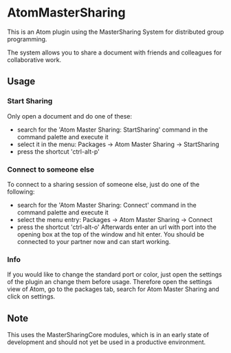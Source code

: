 # AtomMasterSharing

This is an Atom plugin using the MasterSharing System for distributed group programming.

The system allows you to share a document with friends and colleagues for collaborative work.

## Usage

### Start Sharing
Only open a document and do one of these:
- search for the 'Atom Master Sharing: StartSharing' command in the command palette and execute it
- select it in the menu: Packages -> Atom Master Sharing -> StartSharing
- press the shortcut 'ctrl-alt-p'


### Connect to someone else
To connect to a sharing session of someone else, just do one of the following:
- search for the 'Atom Master Sharing: Connect' command in the command palette and execute it
- select the menu entry: Packages -> Atom Master Sharing -> Connect
- press the shortcut 'ctrl-alt-o'
Afterwards enter an url with port into the opening box at the top of the window and hit enter.
You should be connected to your partner now and can start working.


### Info
If you would like to change the standard port or color, just open the settings of the plugin an change them before usage.
Therefore open the settings view of Atom, go to the packages tab, search for Atom Master Sharing and click on settings.




## Note
This uses the MasterSharingCore modules, which is in an early state of development and should not yet be used in a productive environment.
